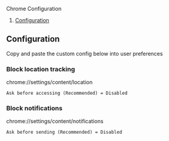 Chrome Configuration

1. [Configuration](#configuration)

Configuration
-------------
Copy and paste the custom config below into user preferences

### Block location tracking

chrome://settings/content/location

```
Ask before accessing (Recommended) = Disabled
```

### Block notifications

chrome://settings/content/notifications

```
Ask before sending (Recommended) = Disabled
```
